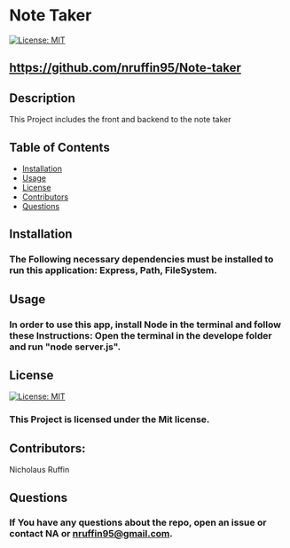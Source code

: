 
  # Note Taker

  [![License: MIT](https://img.shields.io/badge/License-MIT-yellow.svg)](https://opensource.org/licenses/MIT)

  ## https://github.com/nruffin95/Note-taker

  ## Description

  This Project includes the front and backend to the note taker
  ## Table of Contents

  * [Installation](#installation)
  * [Usage](#usage)
  * [License](#license)
  * [Contributors](#Contributors)
  * [Questions](#questions)

  ## Installation

  ### The Following necessary dependencies must be installed to run this application: Express, Path, FileSystem.
  
  ## Usage

  ### In order to use this app, install Node in the terminal and follow these Instructions: Open the terminal in the develope folder and run "node server.js".
  
  ## License

  [![License: MIT](https://img.shields.io/badge/License-MIT-yellow.svg)](https://opensource.org/licenses/MIT)
  
  ### This Project is licensed under the Mit license.
  
  ## Contributors: 
  
  Nicholaus Ruffin
  
  ## Questions
  
  ### If You have any questions about the repo, open an issue or contact NA or nruffin95@gmail.com.

